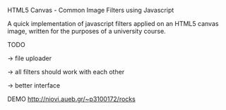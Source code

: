 HTML5 Canvas - Common Image Filters using Javascript

A quick implementation of javascript filters applied on an HTML5 canvas image, written for the purposes of a university course.



TODO

-> file uploader

-> all filters should work with each other

-> better interface



DEMO
http://niovi.aueb.gr/~p3100172/rocks
